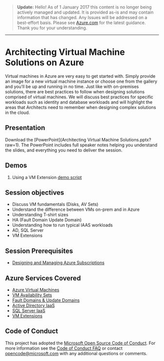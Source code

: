> **Update:** Hello! As of 1 January 2017 this content is no longer being actively managed and updated. It is provided as-is and may contain information that has changed. Any Issues will be addressed on a best-effort basis. Please see [Azure.com](http://www.azure.com) for the latest guidance. Thank you for your understanding.

---

# Architecting Virtual Machine Solutions on Azure
Virtual machines in Azure are very easy to get started with.  Simply provide an image for a new virtual machine instance or choose one from the gallery and you’ll be up and running in no time.  Just like with on-premises solutions, there are best practices to follow when designing solutions comprised of virtual machines.  We will discuss best practices for specific workloads such as identity and database workloads and will highlight the areas that Architects need to remember when designing complex solutions in the cloud.

## Presentation
Download the [PowerPoint](Architecting Virtual Machine Solutions.pptx?raw=1).
The PowerPoint includes full speaker notes helping you understand the slides, and everything you need to deliver the session.

## Demos
1. Using a VM Extension [demo script](./Demos/VM_Extension/README.md)

## Session objectives
* Discuss VM fundamentals (Disks, AV Sets)
* Understand the difference between VMs on-prem and in Azure
* Understanding T-shirt sizes
* HA (Fault Domain Update Domain)
* Understanding how to run typical IAAS workloads
* AD, SQL Server
* VM Extensions

## Session Prerequisites
* [Designing and Managing Azure Subscriptions](https://github.com/GSIAzureCOE/Designing-and-Managing-Azure-Subscriptions/blob/master/README.md)

## Azure Services Covered
* [Azure Virtual Machines](https://azure.microsoft.com/en-us/documentation/services/virtual-machines//)
* [VM Availability Sets](https://azure.microsoft.com/en-us/documentation/articles/virtual-machines-windows-manage-availability/)
* [Fault Domains & Update Domains](https://azure.microsoft.com/en-us/documentation/articles/virtual-machines-windows-planned-maintenance/)
* [Active Directory IaaS](https://azure.microsoft.com/en-us/documentation/articles/active-directory-install-replica-active-directory-domain-controller/)
* [SQL Server IaaS](https://azure.microsoft.com/en-us/documentation/articles/virtual-machines-windows-sql-server-iaas-faq/)
* [VM Extensions](https://azure.microsoft.com/en-us/documentation/articles/virtual-machines-windows-extensions-features/)


## Code of Conduct

This project has adopted the [Microsoft Open Source Code of Conduct](https://opensource.microsoft.com/codeofconduct/). For more information see the [Code of Conduct FAQ](https://opensource.microsoft.com/codeofconduct/faq/) or contact [opencode@microsoft.com](mailto:opencode@microsoft.com) with any additional questions or comments.


